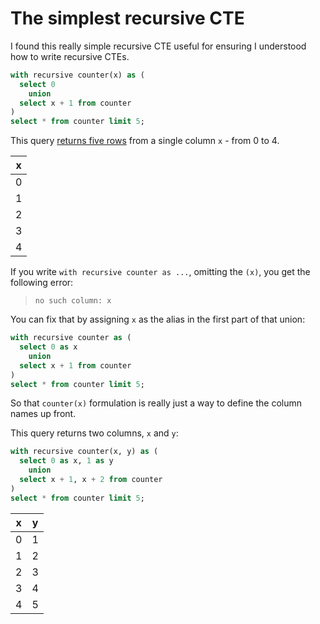 # The simplest recursive CTE

I found this really simple recursive CTE useful for ensuring I understood how to write recursive CTEs.
```sql
with recursive counter(x) as (
  select 0
    union
  select x + 1 from counter
)
select * from counter limit 5;
```
This query [returns five rows](https://latest.datasette.io/_memory?sql=with+recursive+counter%28x%29+as+%28%0D%0A++select+0%0D%0A++++union%0D%0A++select+x+%2B+1+from+counter%0D%0A%29%0D%0Aselect+*+from+counter+limit+10%3B) from a single column `x` - from 0 to 4.

|   x |
|-----|
|   0 |
|   1 |
|   2 |
|   3 |
|   4 |

If you write `with recursive counter as ...`, omitting the `(x)`, you get the following error:

> `no such column: x`

You can fix that by assigning `x` as the alias in the first part of that union:
```sql
with recursive counter as (
  select 0 as x
    union
  select x + 1 from counter
)
select * from counter limit 5;
```
So that `counter(x)` formulation is really just a way to define the column names up front.

This query returns two columns, `x` and `y`:

```sql
with recursive counter(x, y) as (
  select 0 as x, 1 as y
    union
  select x + 1, x + 2 from counter
)
select * from counter limit 5;
```
|   x |   y |
|-----|-----|
|   0 |   1 |
|   1 |   2 |
|   2 |   3 |
|   3 |   4 |
|   4 |   5 |
